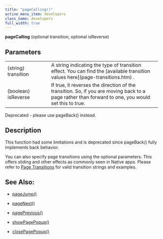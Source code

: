 ```yaml
---
title: "pageCalling()"
active_menu_item: developers
class_name: developers
full_width: true
---
```



**pageCalling** (optional transition, optional isReverse)

## Parameters

<table>
<tr>
<td width="164">
{string} transition

</td>
<td width="12">
</td>
<td width="717">
A string indicating the type of transition effect. You can find the [available transition values here](page-transitions.htm) .

</td>
</tr>
<tr>
<td width="164">
{boolean} isReverse

</td>
<td width="12">
</td>
<td width="717">
If true, it reverses the direction of the transition. So, if you are moving back to a page rather than forward to one, you would set this to true.

</td>
</tr>
</table>

Deprecated - please use pageBack() instead.

## Description

This function had some limitations and is deprecated since pageBack() fully implements back behavior.

You can also specify page transitions using the optional parameters. This offers sliding and other effects as commonly seen in Native apps. Please refer to [Page Transitions](page-transitions.htm) for valid transition strings and examples.

## See Also:

 - [pageJump()](pagejump.htm)

 - [pageNext()](pagenext.htm)

 - [pagePrevious()](pageprevious.htm)

 - [showPagePopup()](showpagepopup.htm)

 - [closePagePopup()](closepagepopup.htm)

